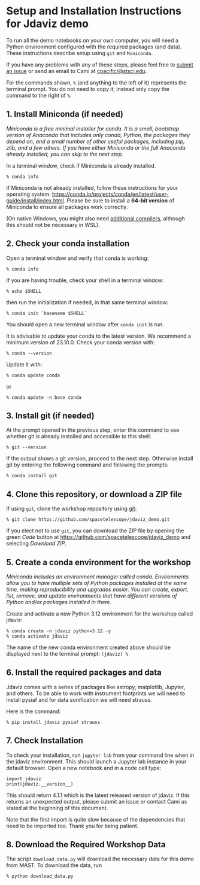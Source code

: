 # Setup and Installation Instructions for Jdaviz demo

To run all the demo notebooks on your own computer, you will need
a Python environment configured with the required packages (and data).
These instructions describe setup using `git` and `Miniconda`.

If you have any problems with any of these steps, please
feel free to [submit an issue](https://github.com/spacetelescope/jdaviz_demo/issues)
or send an email to Cami at cpacifici@stsci.edu.

For the commands shown, `%` (and anything to the left of it) represents
the terminal prompt. You do not need to copy it; instead only copy the
command to the right of `%`.


## 1. Install Miniconda (if needed)

*Miniconda is a free minimal installer for conda. It is a small,
bootstrap version of Anaconda that includes only conda, Python, the
packages they depend on, and a small number of other useful packages,
including pip, zlib, and a few others. If you have either Miniconda or
the full Anaconda already installed, you can skip to the next step.*

In a terminal window, check if Miniconda is already installed.

    % conda info

If Miniconda is not already installed, follow
these instructions for your operating system:
https://conda.io/projects/conda/en/latest/user-guide/install/index.html.
Please be sure to install a **64-bit version** of Miniconda to ensure
all packages work correctly.

(On native Windows, you might also need [additional
compilers](https://github.com/conda/conda-build/wiki/Windows-Compilers),
although this should not be necessary in WSL).


## 2. Check your conda installation

Open a terminal window and verify that conda is working:

    % conda info

If you are having trouble, check your shell in a terminal window:

    % echo $SHELL

then run the initialization if needed, in that same terminal window:

    % conda init `basename $SHELL`

You should open a new terminal window after `conda init` is run.

It is advisable to update your conda to the latest version. We recommend
a minimum version of 23.10.0. Check your conda version with:

    % conda --version

Update it with:

    % conda update conda

or

    % conda update -n base conda


## 3. Install git (if needed)

At the prompt opened in the previous step, enter this command to see
whether git is already installed and accessible to this shell:

    % git --version

If the output shows a git version, proceed to the next step. Otherwise
install git by entering the following command and following the prompts:

    % conda install git


## 4. Clone this repository, or download a ZIP file

If using `git`, clone the workshop repository using
[git](https://help.github.com/articles/set-up-git/):

    % git clone https://github.com/spacetelescope/jdaviz_demo.git

If you elect not to use `git`, you can download
the ZIP file by opening the green *Code* button at
https://github.com/spacetelescope/jdaviz_demo and selecting
*Download ZIP*.


## 5. Create a conda environment for the workshop

*Miniconda includes an environment manager called conda. Environments
allow you to have multiple sets of Python packages installed at the
same time, making reproducibility and upgrades easier. You can create,
export, list, remove, and update environments that have different
versions of Python and/or packages installed in them.*

Create and activate a new Python 3.12 environment for the workshop
called jdaviz:

    % conda create -n jdaviz python=3.12 -y
    % conda activate jdaviz

The name of the new conda environment created above should be displayed next
to the terminal prompt: `(jdaviz) %`


## 6. Install the required packages and data

Jdaviz comes with a series of packages like astropy, matplotlib, Jupyter,
and others.
To be able to work with instrument footprints we will need to install
pysiaf and for data sonification we will need strauss.

Here is the command:

    % pip install jdaviz pysiaf strauss

## 7. Check Installation

To check your installation, run `jupyter lab` from your command line when
in the jdaviz environment. This should launch a Jupyter lab instance in
your default browser. Open a new notebook and in a code cell type:

    import jdaviz
    print(jdaviz.__version__)

This should return 4.1.1 which is the latest released version of jdaviz.
If this returns an unexpected output, please submit an issue or contact Cami
as stated at the beginning of this document.

Note that the first import is quite slow because of the dependencies that
need to be imported too. Thank you for being patient.

## 8. Download the Required Workshop Data

The script `download_data.py` will download the necessary data for this
demo from MAST. To download the data, run

    % python download_data.py
